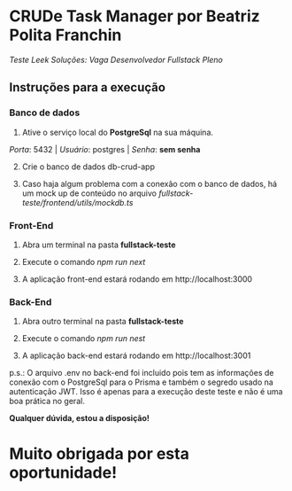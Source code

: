 # CRUDe Task Manager por Beatriz Polita Franchin
*Teste Leek Soluções: Vaga Desenvolvedor Fullstack Pleno*

## Instruções para a execução

### Banco de dados 

   1. Ative o serviço local do **PostgreSql** na sua máquina.
   
   *Porta*: 5432 | *Usuário*: postgres | *Senha*: **sem senha**

   2. Crie o banco de dados db-crud-app

   3. Caso haja algum problema com a conexão com o banco de dados, há um mock up de conteúdo no arquivo *fullstack-teste/frontend/utils/mockdb.ts*

### Front-End
   
   1. Abra um terminal na pasta **fullstack-teste**
   
   2. Execute o comando *npm run next*

   3. A aplicação front-end estará rodando em http://localhost:3000

### Back-End
   
   1. Abra outro terminal na pasta **fullstack-teste**
   
   2. Execute o comando *npm run nest*

   3. A aplicação back-end estará rodando em http://localhost:3001

p.s.: O arquivo .env no back-end foi incluido pois tem as informações de conexão com o PostgreSql para o Prisma e também o segredo usado na autenticação JWT. Isso é apenas para a execução deste teste e não é uma boa prática no geral.

**Qualquer dúvida, estou a disposição!**

# Muito obrigada por esta oportunidade!
